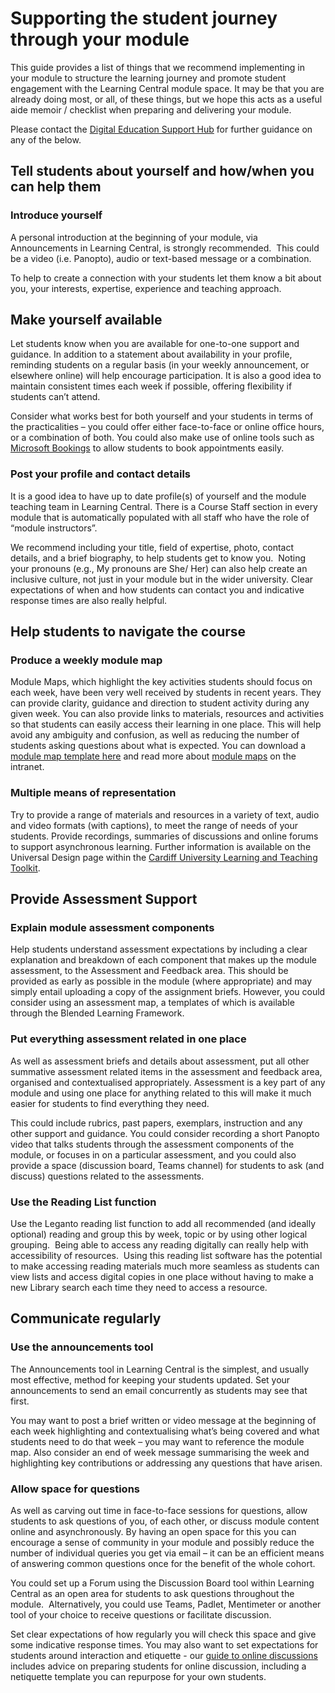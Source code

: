 # Supporting the student journey through your module

This guide provides a list of things that we recommend implementing in your module to structure the learning journey and promote student engagement with the Learning Central module space. It may be that you
are already doing most, or all, of these things, but we hope this acts as a
useful aide memoir / checklist when preparing and delivering your module.

Please contact the [Digital Education Support Hub](mailto:digedsupport@cardiff.ac.uk) for further guidance on any of the below.

## Tell students about yourself and how/when you can help them

### Introduce yourself

A personal introduction at the beginning of your module, via Announcements in Learning Central, is strongly recommended.  This could be a video (i.e. Panopto), audio or text-based message or a combination. 

To help to create a connection with your students let them know a bit about you, your interests, expertise, experience and teaching approach.

## Make yourself available

Let students know when you are available for one-to-one support and guidance. In addition to a statement about availability in your profile, reminding students on a regular basis (in your weekly announcement, or elsewhere online) will help encourage participation. It is also a good idea to maintain consistent times each week if possible, offering flexibility if students can’t attend.

Consider what works best for both yourself and your students in terms of the practicalities – you could offer either face-to-face or online office hours, or a combination of both. You could also make use of online tools such as [Microsoft Bookings](https://intranet.cardiff.ac.uk/staff/supporting-your-work/it-support/collaborate-using-microsoft-365/using-microsoft-bookings) to allow students to book appointments easily.

### Post your profile and contact details

It is a good idea to have up to date profile(s) of yourself and the module teaching team in Learning Central. There is a Course Staff section in every module that is automatically populated with all staff who have the role of “module instructors”.

We recommend including your title, field of expertise, photo, contact details, and a brief biography, to help students get to know you.  Noting your pronouns (e.g., My pronouns are She/ Her) can also help create an inclusive culture, not just in your module but in the wider university. Clear expectations of when and how students can contact you and indicative response times are also really helpful.

## Help students to navigate the course

### Produce a weekly module map

Module Maps, which highlight the key activities students should focus on each week, have been very well received by students in recent years. They can provide clarity, guidance and direction to student activity during any given week. You can also provide links to materials, resources and activities so that students can easily access their learning in one place. This will help avoid any ambiguity and confusion, as well as reducing the number of students asking questions about what is expected. You can download a [module map template here](https://intranet.cardiff.ac.uk/intranet/staff/documents/cei-documents/Blank-weekly-module-map.docx) and read more about [module maps](https://intranet.cardiff.ac.uk/staff/supporting-your-work/teach-and-support-students/teach-and-assess-students/learning-and-teaching-development/digital-education-strategy/digital-learning-framework/weekly-module-map-template) on the intranet.

### Multiple means of representation

Try to provide a range of materials and resources in a variety of text, audio and video formats (with captions), to meet the range of needs of your students. Provide recordings, summaries of discussions and online forums to support asynchronous learning. Further information is available on the Universal Design page within the [Cardiff University Learning and Teaching Toolkit](https://xerte.cardiff.ac.uk/play_18569#PG1666970190851).

## Provide Assessment Support

### Explain module assessment components

Help students understand assessment expectations by including a clear explanation and breakdown of each component that makes up the module assessment, to the Assessment and Feedback area. This should be provided as early as possible in the module (where appropriate) and may simply entail uploading a copy of the assignment briefs. However, you could consider using an assessment map, a templates of which is available through the Blended Learning Framework.

### Put everything assessment related in one place

As well as assessment briefs and details about assessment, put all other summative assessment related items in the assessment and feedback area, organised and contextualised appropriately. Assessment is a key part of any module and using one place for anything related to this will make it much easier for students to find everything they need.

This could include rubrics, past papers, exemplars, instruction and any other support and guidance. You could consider recording a short Panopto video that talks students through the assessment components of the module, or focuses in on a particular assessment, and you could also provide a space (discussion board, Teams channel) for students to ask (and discuss) questions related to the assessments.

### Use the Reading List function

Use the Leganto reading list function to add all recommended (and ideally optional) reading and group this by week, topic or by using other logical grouping.  Being able to access any reading digitally can really help with accessibility of resources.  Using this reading list software has the potential to make accessing reading materials much more seamless as students can view lists and access digital copies in one place without having to make a new Library search each time they need to access a resource.

## Communicate regularly

### Use the announcements tool

The Announcements tool in Learning Central is the simplest, and usually most effective, method for keeping your students updated. Set your announcements to send an email concurrently as students may see that first.

You may want to post a brief written or video message at the beginning of each week highlighting and contextualising what’s being covered and what students need to do that week – you may want to reference the module map. Also consider an end of week message summarising the week and highlighting key contributions or addressing any questions that have arisen.

### Allow space for questions

As well as carving out time in face-to-face sessions for questions, allow students to ask questions of you, of each other, or discuss module content online and asynchronously. By having an open space for this you can encourage a sense of community in your module and possibly reduce the number of individual queries you get via email – it can be an efficient means of answering common questions once for the benefit of the whole cohort.

You could set up a Forum using the Discussion Board tool within Learning Central as an open area for students to ask questions throughout the module.  Alternatively, you could use Teams, Padlet, Mentimeter or another tool of your choice to receive questions or facilitate discussion.

Set clear expectations of how regularly you will check this space and give some indicative response times. You may also want to set expectations for students around interaction and etiquette - our [guide to online discussions](https://xerte.cardiff.ac.uk/play_12802#page1) includes advice on preparing students for online discussion, including a netiquette template you can repurpose for your own students.
